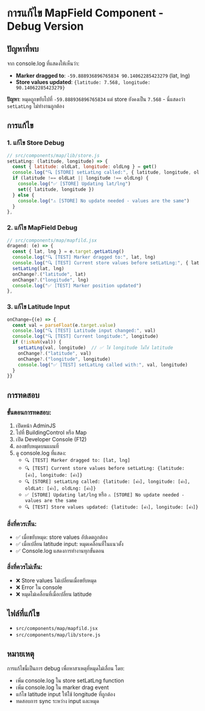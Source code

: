 # การแก้ไข MapField Component - Debug Version

## ปัญหาที่พบ
จาก console.log ที่แสดงให้เห็นว่า:
- **Marker dragged to**: `-59.888936896765834 90.14062285423279` (lat, lng)
- **Store values updated**: `{latitude: 7.568, longitude: 90.14062285423279}`

**ปัญหา**: หมุดถูกขยับไปที่ `-59.888936896765834` แต่ store ยังคงเป็น `7.568` - นี่แสดงว่า `setLatLng` ไม่ทำงานถูกต้อง

## การแก้ไข

### **1. แก้ไข Store Debug**
```javascript
// src/components/map/lib/store.js
setLatLng: (latitude, longitude) => {
  const { latitude: oldLat, longitude: oldLng } = get()
  console.log("🔍 [STORE] setLatLng called:", { latitude, longitude, oldLat, oldLng })
  if (latitude !== oldLat || longitude !== oldLng) {
    console.log("✅ [STORE] Updating lat/lng")
    set({ latitude, longitude })
  } else {
    console.log("⚠️ [STORE] No update needed - values are the same")
  }
},
```

### **2. แก้ไข MapField Debug**
```javascript
// src/components/map/mapfild.jsx
dragend: (e) => {
  const { lat, lng } = e.target.getLatLng()
  console.log("🔍 [TEST] Marker dragged to:", lat, lng)
  console.log("🔍 [TEST] Current store values before setLatLng:", { latitude, longitude })
  setLatLng(lat, lng)
  onChange?.("latitude", lat)
  onChange?.("longitude", lng)
  console.log("✅ [TEST] Marker position updated")
},
```

### **3. แก้ไข Latitude Input**
```javascript
onChange={(e) => {
  const val = parseFloat(e.target.value)
  console.log("🔍 [TEST] Latitude input changed:", val)
  console.log("🔍 [TEST] Current longitude:", longitude)
  if (!isNaN(val)) {
    setLatLng(val, longitude)  // ✅ ใช้ longitude ไม่ใช่ latitude
    onChange?.("latitude", val)
    onChange?.("longitude", longitude)
    console.log("✅ [TEST] setLatLng called with:", val, longitude)
  }
}}
```

## การทดสอบ

### **ขั้นตอนการทดสอบ:**
1. เปิดหน้า AdminJS
2. ไปที่ BuildingControl หรือ Map
3. เปิด Developer Console (F12)
4. ลองขยับหมุดบนแผนที่
5. ดู console.log ที่แสดง:
   - `🔍 [TEST] Marker dragged to: [lat, lng]`
   - `🔍 [TEST] Current store values before setLatLng: {latitude: [ค่า], longitude: [ค่า]}`
   - `🔍 [STORE] setLatLng called: {latitude: [ค่า], longitude: [ค่า], oldLat: [ค่า], oldLng: [ค่า]}`
   - `✅ [STORE] Updating lat/lng` หรือ `⚠️ [STORE] No update needed - values are the same`
   - `🔍 [TEST] Store values updated: {latitude: [ค่า], longitude: [ค่า]}`

### **สิ่งที่ควรเห็น:**
- ✅ เมื่อขยับหมุด: store values อัปเดตถูกต้อง
- ✅ เมื่อเปลี่ยน latitude input: หมุดเคลื่อนที่ในแนวตั้ง
- ✅ Console.log แสดงการทำงานทุกขั้นตอน

### **สิ่งที่ควรไม่เห็น:**
- ❌ Store values ไม่เปลี่ยนเมื่อขยับหมุด
- ❌ Error ใน console
- ❌ หมุดไม่เคลื่อนที่เมื่อเปลี่ยน latitude

## ไฟล์ที่แก้ไข
- `src/components/map/mapfild.jsx`
- `src/components/map/lib/store.js`

## หมายเหตุ
การแก้ไขนี้เป็นการ debug เพื่อหาสาเหตุที่หมุดไม่เลื่อน โดย:
- เพิ่ม console.log ใน store setLatLng function
- เพิ่ม console.log ใน marker drag event
- แก้ไข latitude input ให้ใช้ longitude ที่ถูกต้อง
- ทดสอบการ sync ระหว่าง input และหมุด
